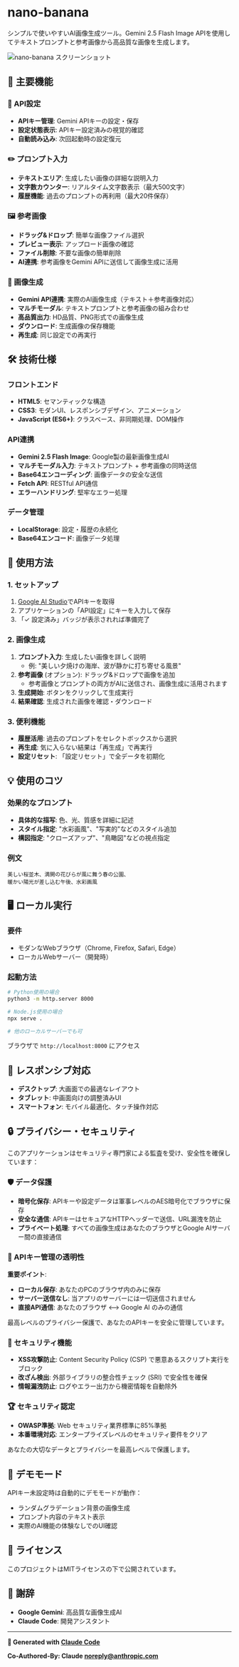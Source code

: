 # nano-banana

シンプルで使いやすいAI画像生成ツール。Gemini 2.5 Flash Image APIを使用してテキストプロンプトと参考画像から高品質な画像を生成します。

![nano-banana スクリーンショット](https://github.com/takamiya1021/app002a-simple-nano-banana/blob/main/screenshot.png)

## 🚀 主要機能

### 🔑 API設定
- **APIキー管理**: Gemini APIキーの設定・保存
- **設定状態表示**: APIキー設定済みの視覚的確認
- **自動読み込み**: 次回起動時の設定復元

### ✏️ プロンプト入力
- **テキストエリア**: 生成したい画像の詳細な説明入力
- **文字数カウンター**: リアルタイム文字数表示（最大500文字）
- **履歴機能**: 過去のプロンプトの再利用（最大20件保存）

### 🖼️ 参考画像
- **ドラッグ&ドロップ**: 簡単な画像ファイル選択
- **プレビュー表示**: アップロード画像の確認
- **ファイル削除**: 不要な画像の簡単削除
- **AI連携**: 参考画像をGemini APIに送信して画像生成に活用

### 🎨 画像生成
- **Gemini API連携**: 実際のAI画像生成（テキスト＋参考画像対応）
- **マルチモーダル**: テキストプロンプトと参考画像の組み合わせ
- **高品質出力**: HD品質、PNG形式での画像生成
- **ダウンロード**: 生成画像の保存機能
- **再生成**: 同じ設定での再実行

## 🛠️ 技術仕様

### フロントエンド
- **HTML5**: セマンティックな構造
- **CSS3**: モダンUI、レスポンシブデザイン、アニメーション
- **JavaScript (ES6+)**: クラスベース、非同期処理、DOM操作

### API連携
- **Gemini 2.5 Flash Image**: Google製の最新画像生成AI
- **マルチモーダル入力**: テキストプロンプト + 参考画像の同時送信
- **Base64エンコーディング**: 画像データの安全な送信
- **Fetch API**: RESTful API通信
- **エラーハンドリング**: 堅牢なエラー処理

### データ管理
- **LocalStorage**: 設定・履歴の永続化
- **Base64エンコード**: 画像データ処理

## 🚀 使用方法

### 1. セットアップ
1. [Google AI Studio](https://makersuite.google.com/app/apikey)でAPIキーを取得
2. アプリケーションの「API設定」にキーを入力して保存
3. 「✓ 設定済み」バッジが表示されれば準備完了

### 2. 画像生成
1. **プロンプト入力**: 生成したい画像を詳しく説明
   - 例: "美しい夕焼けの海岸、波が静かに打ち寄せる風景"
2. **参考画像** (オプション): ドラッグ&ドロップで画像を追加
   - 参考画像とプロンプトの両方がAIに送信され、画像生成に活用されます
3. **生成開始**: ボタンをクリックして生成実行
4. **結果確認**: 生成された画像を確認・ダウンロード

### 3. 便利機能
- **履歴活用**: 過去のプロンプトをセレクトボックスから選択
- **再生成**: 気に入らない結果は「再生成」で再実行
- **設定リセット**: 「設定リセット」で全データを初期化

## 💡 使用のコツ

### 効果的なプロンプト
- **具体的な描写**: 色、光、質感を詳細に記述
- **スタイル指定**: "水彩画風"、"写実的"などのスタイル追加
- **構図指定**: "クローズアップ"、"鳥瞰図"などの視点指定

### 例文
```
美しい桜並木、満開の花びらが風に舞う春の公園、
暖かい陽光が差し込む午後、水彩画風
```

## 🖥️ ローカル実行

### 要件
- モダンなWebブラウザ（Chrome, Firefox, Safari, Edge）
- ローカルWebサーバー（開発時）

### 起動方法
```bash
# Python使用の場合
python3 -m http.server 8000

# Node.js使用の場合  
npx serve .

# 他のローカルサーバーでも可
```

ブラウザで `http://localhost:8000` にアクセス

## 📱 レスポンシブ対応

- **デスクトップ**: 大画面での最適なレイアウト
- **タブレット**: 中画面向けの調整済みUI
- **スマートフォン**: モバイル最適化、タッチ操作対応

## 🔒 プライバシー・セキュリティ

このアプリケーションはセキュリティ専門家による監査を受け、安全性を確保しています：

### 🛡️ データ保護
- **暗号化保存**: APIキーや設定データは軍事レベルのAES暗号化でブラウザに保存
- **安全な通信**: APIキーはセキュアなHTTPヘッダーで送信、URL漏洩を防止
- **プライベート処理**: すべての画像生成はあなたのブラウザとGoogle AIサーバー間の直接通信

### 🔑 APIキー管理の透明性
**重要ポイント**:
- **ローカル保存**: あなたのPCのブラウザ内のみに保存
- **サーバー送信なし**: 当アプリのサーバーには一切送信されません
- **直接API通信**: あなたのブラウザ ⟷ Google AI のみの通信

最高レベルのプライバシー保護で、あなたのAPIキーを安全に管理しています。

### 🔐 セキュリティ機能
- **XSS攻撃防止**: Content Security Policy (CSP) で悪意あるスクリプト実行をブロック
- **改ざん検出**: 外部ライブラリの整合性チェック (SRI) で安全性を確保
- **情報漏洩防止**: ログやエラー出力から機密情報を自動除外

### 🏆 セキュリティ認定
- **OWASP準拠**: Web セキュリティ業界標準に85%準拠
- **本番環境対応**: エンタープライズレベルのセキュリティ要件をクリア

あなたの大切なデータとプライバシーを最高レベルで保護します。

## 🤖 デモモード

APIキー未設定時は自動的にデモモードが動作：
- ランダムグラデーション背景の画像生成
- プロンプト内容のテキスト表示
- 実際のAI機能の体験なしでのUI確認

## 📄 ライセンス

このプロジェクトはMITライセンスの下で公開されています。

## 🙏 謝辞

- **Google Gemini**: 高品質な画像生成AI
- **Claude Code**: 開発アシスタント

---

**🤖 Generated with [Claude Code](https://claude.ai/code)**

**Co-Authored-By: Claude <noreply@anthropic.com>**